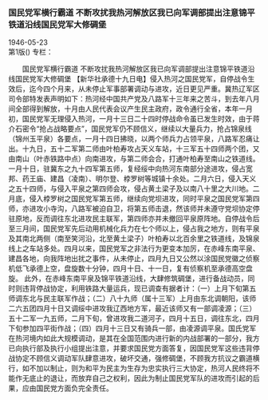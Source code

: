 ### 国民党军横行霸道  不断攻扰我热河解放区我已向军调部提出注意锦平铁道沿线国民党军大修碉堡  

1946-05-23  
第1版()
专栏：

　　国民党军横行霸道
    不断攻扰我热河解放区我已向军调部提出注意锦平铁道沿线国民党军大修碉堡
    【新华社承德十九日电】侵入热河之国民党军，自停战令生效后，迄今四个月来，从未停止军事部署调动与进攻，近日更见严重。冀热辽军区司令部特发表声明如下：热河经中国共产党及八路军十三年来之苦斗，到去年八月间全部得到解放，十月由人民代表会议产生民主政府，政令通行全省，本年一月初，国民党军无理侵入热河，一月十三日二十四时停战命令虽已发生时效，由于蒋介石密令“抢占战略要点”，国民党军仍不顾信义，继续以大量兵力，抢占锦泉线（锦州玉平泉）各要点，一月十四日拂晓，以两个师兵力占领平泉，八路军忍痛让出。十九日，五十二军第二师由叶柏寿攻占天义车站，十三军五十四师两个团，又由南山（叶赤铁路中点）向南进攻，与第二师会合，打通叶柏寿至南山之铁道线。一月十日，驻冀东之九十四军第五师，复经绥中向热河东南部分途进攻，侵占宽邦、药王庙、建昌（凌南）、明尔登、桲罗树等城镇十余处。二月六日，侵入天义之五十四师，与侵入平泉之第四师会攻，侵占黄土梁子及以南八十里之大川地。二月底，侵入桲罗树之国民党军第五师，继续向党坝进攻，同时平泉之国民党军第四师，亦进攻小寺沟，八路军被迫自卫，将第五师击退，然该师并未遵守党坝协定停驻原地，反而调往东北进攻民主联军，第四师亦并未撤回平泉原阵地。自停战令后至三月间，国民党军先后动用机械化兵力在七个师以上，侵占我之地方，则有平泉及其南北两侧（南至笑河沿，北至黄土梁子）叶柏寿以北百余里之铁道线，及锦泉线上之车站多处。四月以来，国民党军之非法行为更变本加厉，在赤峰东南平泉、建昌各地，向我阵地出扰之事件，从未停止，四月九日又公然以涂国民党徽之侦察机低飞承德上空，盘旋数十分钟，四月十日、十一日，复有侦察机至承德高空盘旋。
    此外，在赤峰东南平泉及锦平铁道沿线，大肆修筑碉堡，进行备战动员，同时则违背停战协定，利用铁路大量运兵，现已调查有据者计：（一）上月下旬第五师调东北与民主联军作战；（二）八十九师（属十三军）上月由东北调朝阳，该师二六五团四月十日又调绥中进攻我辽西地方军，最近该师又有一部调凌源；（三）五十二军一九五师，二月下旬，曾进攻我二道河子，四月十五日，调往东北，四月下旬参加四平街作战；（四）四月十三日又有骑兵一部，由凌源调平泉。国氏党军在热河境内如此大规模调动，是其在全国范围内进行新的内战部署的一部分，我方已向执行部及执行小组提出注意，并要求国民党方面答复，因国民党军这些违背停战协定不顾信义调动军队肆意进攻，破坏交通，强修碉堡，不顾我方抗议之霸道横行，如不加以制止，则为和平为民主为生存为忠实执行三大协定，热河人民终将不能作无底止的退让，而放弃自己之权利，因此为制止国民党军队的进攻而引起的后果，应由国民党方面负完全责任。  
